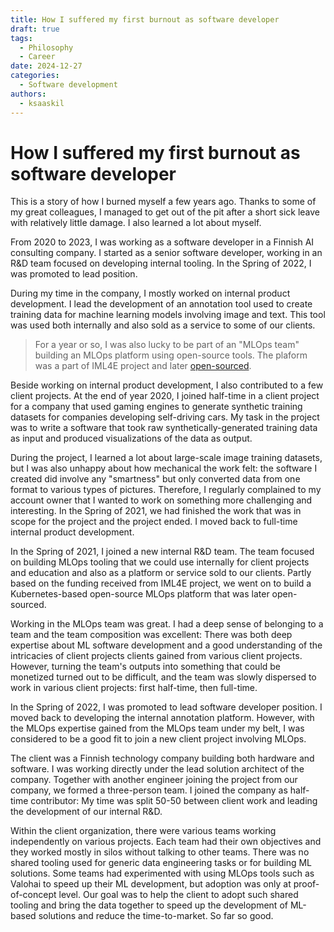 ```yaml
---
title: How I suffered my first burnout as software developer
draft: true
tags:
  - Philosophy
  - Career
date: 2024-12-27
categories:
  - Software development
authors:
  - ksaaskil
---
```


# How I suffered my first burnout as software developer

This is a story of how I burned myself a few years ago. Thanks to some of my great colleagues, I managed to get out of the pit after a short sick leave with relatively little damage. I also learned a lot about myself.

<!-- more -->

From 2020 to 2023, I was working as a software developer in a Finnish AI consulting company. I started as a senior software developer, working in an R&D team focused on developing internal tooling. In the Spring of 2022, I was promoted to lead position.

During my time in the company, I mostly worked on internal product development. I lead the development of an annotation tool used to create training data for machine learning models involving image and text. This tool was used both internally and also sold as a service to some of our clients.

> For a year or so, I was also lucky to be part of an "MLOps team" building an MLOps platform using open-source tools. The plaform was a part of IML4E project and later [open-sourced](https://github.com/OSS-MLOPS-PLATFORM/oss-mlops-platform).

Beside working on internal product development, I also contributed to a few client projects. At the end of year 2020, I joined half-time in a client project for a company that used gaming engines to generate synthetic training datasets for companies developing self-driving cars. My task in the project was to write a software that took raw synthetically-generated training data as input and produced visualizations of the data as output.

During the project, I learned a lot about large-scale image training datasets, but I was also unhappy about how mechanical the work felt: the software I created did involve any "smartness" but only converted data from one format to various types of pictures. Therefore, I regularly complained to my account owner that I wanted to work on something more challenging and interesting. In the Spring of 2021, we had finished the work that was in scope for the project and the project ended. I moved back to full-time internal product development.

In the Spring of 2021, I joined a new internal R&D team. The team focused on building MLOps tooling that we could use internally for client projects and education and also as a platform or service sold to our clients. Partly based on the funding received from IML4E project, we went on to build a Kubernetes-based open-source MLOps platform that was later open-sourced.

Working in the MLOps team was great. I had a deep sense of belonging to a team and the team composition was excellent: There was both deep expertise about ML software development and a good understanding of the intricacies of client projects clients gained from various client projects. However, turning the team's outputs into something that could be monetized turned out to be difficult, and the team was slowly dispersed to work in various client projects: first half-time, then full-time.

In the Spring of 2022, I was promoted to lead software developer position. I moved back to developing the internal annotation platform. However, with the MLOps expertise gained from the MLOps team under my belt, I was considered to be a good fit to join a new client project involving MLOps.

The client was a Finnish technology company building both hardware and software. I was working directly under the lead solution architect of the company. Together with another engineer joining the project from our company, we formed a three-person team. I joined the company as half-time contributor: My time was split 50-50 between client work and leading the development of our internal R&D.

Within the client organization, there were various teams working independently on various projects. Each team had their own objectives and they worked mostly in silos without talking to other teams. There was no shared tooling used for generic data engineering tasks or for building ML solutions. Some teams had experimented with using MLOps tools such as Valohai to speed up their ML development, but adoption was only at proof-of-concept level. Our goal was to help the client to adopt such shared tooling and bring the data together to speed up the development of ML-based solutions and reduce the time-to-market. So far so good.
